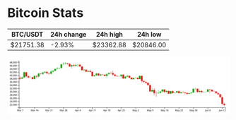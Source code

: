 # Bitcoin Stats

BTC/USDT|24h change|24h high|24h low|
|---|---|---|---|
|$21751.38|-2.93%|$23362.88|$20846.00|

<img src="./chart.svg">
